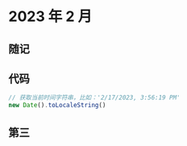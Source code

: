 # 2023 年 2 月

<script setup>
  import Card from './components/card.vue'
  import Cover from './components/cover.vue'
</script>

<!-- ![世界为你闪烁](https://xxx "封面") -->

<Cover
url="https://images.unsplash.com/photo-1675937695032-e0ef7f5c1644?ixlib=rb-4.0.3&ixid=MnwxMjA3fDB8MHxwaG90by1wYWdlfHx8fGVufDB8fHx8&auto=format&fit=crop&w=1932&q=80"
alt="世界为你闪烁">
</Cover>

## 随记

<Card text="一个人要是领悟到他的每一个白昼，不过是另一个夜晚，领悟到他的两只眼睛等于别人的一只眼睛，那么他就会奋力去求索真正的白昼。" />

<Card text="鸟为什么会飞？<br>
本能吗？<br>
还是想要飞？<br>
鸟为什么想要飞？<br>
无法因为想要，就能够做到。他们必须飞上天际。" />

<Card text="倘若将时间的刻度向后拨动千年，他们当中的每一个人，都将作为文明的先驱，以不同的方式被历史长久地铭记。"/>

<Card text="智度贯穿古今的先贤，他们被如此称呼着。<br>
在那时它所拥有的，并非是向神明祈求后得到的双翼。" />

<Card text="一个人的命运，就是他的性格？<br><br>
他选择了一颗卓越的头脑，一颗值得跟随的心灵，听从对方的安排，把对方的命运当作自己的命运。"/>

<Card text="世界上只存在一种理想，践踏他人的理想<br>
任何一种理想，都非得践踏过他人的理想之后才有可能实现<br>
而他们的理想，是希望自己的理想得到践踏<br>
世界运转的规则，事实上是由他们来维系的"/>

<Card text="作为这百年间人智的顶点，在思考了一生之后，你能给出的答案又是什么？<br><br>
有些人的飞翔，正是为了坠落。<br>
在他很小的时候，就亲口这样说过——我将飞上天际，并且以坠落迎接自己的胜利。<br>
我飞到了太阳的面前——没有任何人到达过的地方。<br><br>
所以伊卡洛斯的理想根本不是逃离那座岛，他的理想是接近太阳，并且甘愿以坠落来结束自己的生命。<br><br>
所以，或许也有人能够将我跨越。这就是所谓的让他人践踏自己的理想，让后人超越自己。这是另一种英雄，他们期待着自己被跨越（践踏），而他们推动着人类文明的进步。" />

<Card text="鸟为什么会飞？<br><br>
因为它们曾经见到过，最初的鸟以一颗高贵如月的心脏，试图触摸天顶，却坠亡在了地面上。是因为被英雄激励。<br><br>
因为它们曾经见到过，后来的鸟同样做出类似的尝试，并且越飞越高。<br>
所以此刻，鸟才仍然盘旋于天际。" />

<Card text="第一类英雄是大家熟知的那一类，第二类英雄就是最初的鸟。<br>
第二类英雄之后会不断涌现出第一类英雄，所以，他才伟大。<br><br>
伊卡洛斯也是第二类英雄，他的坠落是飞行的成果，是另一种胜利，因为在他之后，会有无数的伊卡洛斯会飞起来。<br>
说起来，伊卡洛斯就是最初的那只鸟啊。<br><br>
凯文的看法：伊卡洛斯是为了夺走所有人的光芒，如果有人想夺回光芒，那么他就必须飞的比伊卡洛斯高。" />

<Card text="他是他们这群人当中最高贵的一个罗马人：<br>
所有的这些阴谋家中，<br>
只有他——<br>
只有他不是因为嫉妒那伟大的凯撒<br>
只有他是出于一种朴素的公义<br>
他为了大众的利益，最终参加了他们的阵线。<br>
他一生纯良，交织在他身上的一切，可以使上天也肃然起敬。并向全世界说——这是一个大写的人！" />

<Card text="即使未来不能改变，我也要自己决定到达那个结果的过程" />

## 代码

```javascript
// 获取当前时间字符串，比如：'2/17/2023, 3:56:19 PM'
new Date().toLocaleString()
```



## 第三

